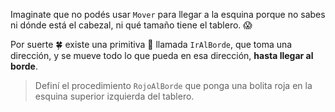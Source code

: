 Imaginate que no podés usar `Mover` para llegar a la esquina porque no sabes ni dónde está el cabezal, ni qué tamaño tiene el tablero. :scream:

Por suerte :four_leaf_clover: existe una primitiva :gift: llamada `IrAlBorde`, que toma una dirección, y se mueve todo lo que pueda en esa dirección, **hasta llegar al borde**.

> Definí el procedimiento `RojoAlBorde` que ponga una bolita roja en la esquina superior izquierda del tablero.